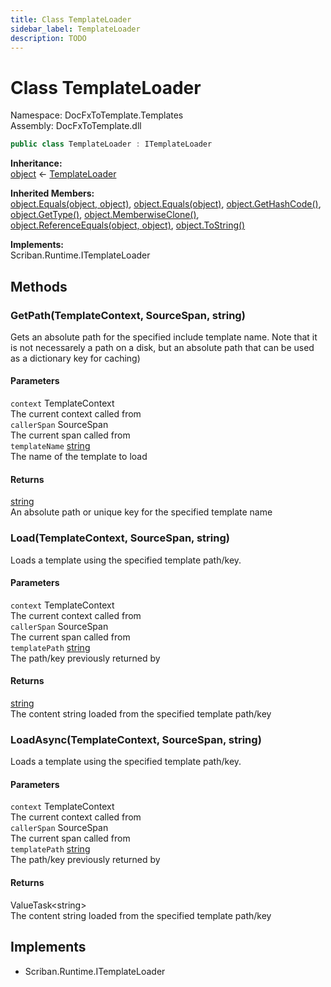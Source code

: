 ```yaml
---
title: Class TemplateLoader
sidebar_label: TemplateLoader
description: TODO
---
```


# Class TemplateLoader
Namespace: DocFxToTemplate.Templates   
Assembly: DocFxToTemplate.dll
    
   

```csharp title="src/DocFxToTemplate/Templates/TemplateLoader.cs#6" 
public class TemplateLoader : ITemplateLoader
```

**Inheritance:**   
[object](https://learn.microsoft.com/dotnet/api/system.object) &lt;- 
[TemplateLoader](../DocFxToTemplate.Templates/TemplateLoader)   

**Inherited Members:**   
[object.Equals(object, object)](https://learn.microsoft.com/dotnet/api/system.object.equals#system-object-equals(system-object-system-object)), [object.Equals(object)](https://learn.microsoft.com/dotnet/api/system.object.equals#system-object-equals(system-object)), [object.GetHashCode()](https://learn.microsoft.com/dotnet/api/system.object.gethashcode), [object.GetType()](https://learn.microsoft.com/dotnet/api/system.object.gettype), [object.MemberwiseClone()](https://learn.microsoft.com/dotnet/api/system.object.memberwiseclone), [object.ReferenceEquals(object, object)](https://learn.microsoft.com/dotnet/api/system.object.referenceequals), [object.ToString()](https://learn.microsoft.com/dotnet/api/system.object.tostring)   

**Implements:**   
Scriban.Runtime.ITemplateLoader   

   

   

## Methods
### GetPath(TemplateContext, SourceSpan, string)
Gets an absolute path for the specified include template name. Note that it is not necessarely a path on a disk,
but an absolute path that can be used as a dictionary key for caching)   

#### Parameters
`context` TemplateContext   
The current context called from   
`callerSpan` SourceSpan   
The current span called from   
`templateName` [string](https://learn.microsoft.com/dotnet/api/system.string)   
The name of the template to load   
#### Returns
 [string](https://learn.microsoft.com/dotnet/api/system.string)    
An absolute path or unique key for the specified template name   

### Load(TemplateContext, SourceSpan, string)
Loads a template using the specified template path/key.   

#### Parameters
`context` TemplateContext   
The current context called from   
`callerSpan` SourceSpan   
The current span called from   
`templatePath` [string](https://learn.microsoft.com/dotnet/api/system.string)   
The path/key previously returned by <xref href="Scriban.Runtime.ITemplateLoader.GetPath(Scriban.TemplateContext%2cScriban.Parsing.SourceSpan%2cSystem.String)" data-throw-if-not-resolved="false"></xref>   
#### Returns
 [string](https://learn.microsoft.com/dotnet/api/system.string)    
The content string loaded from the specified template path/key   

### LoadAsync(TemplateContext, SourceSpan, string)
Loads a template using the specified template path/key.   

#### Parameters
`context` TemplateContext   
The current context called from   
`callerSpan` SourceSpan   
The current span called from   
`templatePath` [string](https://learn.microsoft.com/dotnet/api/system.string)   
The path/key previously returned by <xref href="Scriban.Runtime.ITemplateLoader.GetPath(Scriban.TemplateContext%2cScriban.Parsing.SourceSpan%2cSystem.String)" data-throw-if-not-resolved="false"></xref>   
#### Returns
 ValueTask&lt;string&gt;    
The content string loaded from the specified template path/key   

   

   

## Implements
* Scriban.Runtime.ITemplateLoader
   

   